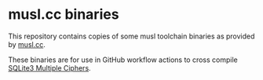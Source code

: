 # musl.cc binaries

This repository contains copies of some musl toolchain binaries as provided by [musl.cc](https://musl.cc).

These binaries are for use in GitHub workflow actions to cross compile [SQLite3 Multiple Ciphers](https://github.com/utelle/SQLite3MultipleCiphers).
